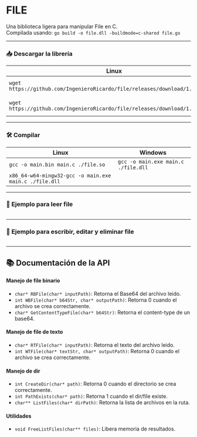 # FILE
Una biblioteca ligera para manipular File en C.  
Compilada usando: `go build -o file.dll -buildmode=c-shared file.go`

---

### 📥 Descargar la librería

| Linux | Windows |
| --- | --- |
| `wget https://github.com/IngenieroRicardo/file/releases/download/1.0/file.so` | `Invoke-WebRequest https://github.com/IngenieroRicardo/file/releases/download/1.0/file.dll -OutFile ./file.dll` |
| `wget https://github.com/IngenieroRicardo/file/releases/download/1.0/file.h` | `Invoke-WebRequest https://github.com/IngenieroRicardo/file/releases/download/1.0/file.h -OutFile ./file.h` |

---

### 🛠️ Compilar

| Linux | Windows |
| --- | --- |
| `gcc -o main.bin main.c ./file.so` | `gcc -o main.exe main.c ./file.dll` |
| `x86_64-w64-mingw32-gcc -o main.exe main.c ./file.dll` |  |

---

### 🧪 Ejemplo para leer file

```C

```

---

### 🧪 Ejemplo para escribir, editar y eliminar file

```C

```

---


## 📚 Documentación de la API

#### Manejo de file binario
- `char* RBFile(char* inputPath)`: Retorna el Base64 del archivo leido.
- `int WBFile(char* b64Str, char* outputPath)`: Retorna 0 cuando el archivo se crea correctamente.
- `char* GetContentTypeFile(char* b64Str)`: Retorna el content-type de un base64.

#### Manejo de file de texto
- `char* RTFile(char* inputPath)`: Retorna el texto del archivo leido.
- `int WTFile(char* textStr, char* outputPath)`: Retorna 0 cuando el archivo se crea correctamente.

#### Manejo de dir
- `int CreateDir(char* path)`: Retorna 0 cuando el directorio se crea correctamente.
- `int PathExists(char* path)`: Retorna 1 cuando el dir/file existe.
- `char** ListFiles(char* dirPath)`: Retorna la lista de archivos en la ruta.

#### Utilidades
- `void FreeListFiles(char** files)`: Libera memoria de resultados.
